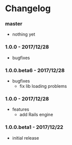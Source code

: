 # Changelog

### master

* nothing yet

### 1.0.0 - 2017/12/28

* bugfixes

### 1.0.0.beta6 - 2017/12/28

* bugfixes
    * fix lib loading problems

### 1.0.0 - 2017/12/28

* features
    * add Rails engine

### 1.0.0.beta1 - 2017/12/22

* initial release
